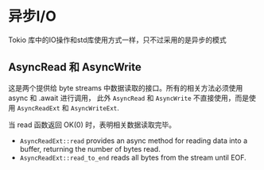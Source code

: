 # 异步I/O

Tokio 库中的IO操作和std库使用方式一样，只不过采用的是异步的模式

## AsyncRead 和 AsyncWrite

这是两个提供给 byte streams 中数据读取的接口。所有的相关方法必须使用 async 和 .await 进行调用， 
此外 `AsyncRead` 和 `AsyncWrite` 不直接使用，而是使用 `AsyncReadExt` 和 `AsyncWriteExt`.

当 read 函数返回 OK(0) 时，表明相关数据读取完毕。

* `AsyncReadExt::read` provides an async method for reading data into a buffer, returning the number of bytes read.
* `AsyncReadExt::read_to_end` reads all bytes from the stream until EOF.

